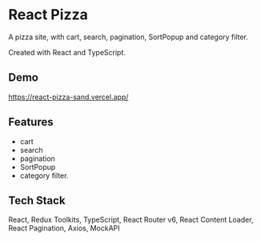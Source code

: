 # React Pizza

A pizza site, with cart, search, pagination, SortPopup and category filter.

Created with React and TypeScript.

## Demo

https://react-pizza-sand.vercel.app/

## Features

- cart
- search
- pagination
- SortPopup
- category filter.

## Tech Stack

React, Redux Toolkits, TypeScript, React Router v6, React Content Loader, React Pagination, Axios, MockAPI
